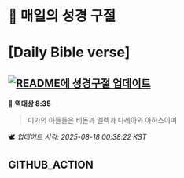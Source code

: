 # 🙏 매일의 성경 구절
# [Daily Bible verse]
## [![README에 성경구절 업데이트](https://github.com/DONGSUKA/first_test/actions/workflows/update-readme-bible.yml/badge.svg)](https://github.com/DONGSUKA/first_test/actions/workflows/update-readme-bible.yml)
<!-- START_BIBLE_VERSE -->
📖 **역대상 8:35**
> 미가의 아들들은 비돈과 멜렉과 다레아와 아하스이며

🕊️ _업데이트 시각: 2025-08-18 00:38:22 KST_
  <!-- END_BIBLE_VERSE -->
## GITHUB_ACTION
